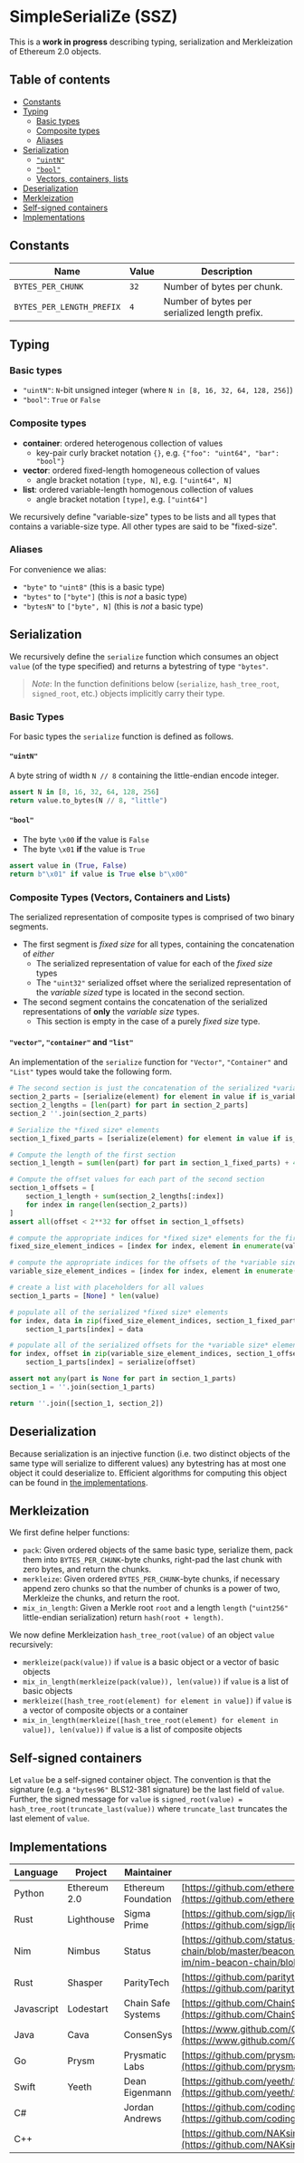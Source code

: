 # SimpleSerialiZe (SSZ)

This is a **work in progress** describing typing, serialization and Merkleization of Ethereum 2.0 objects.

## Table of contents

- [Constants](#constants)
- [Typing](#typing)
    - [Basic types](#basic-types)
    - [Composite types](#composite-types)
    - [Aliases](#aliases)
- [Serialization](#serialization)
    - [`"uintN"`](#uintn)
    - [`"bool"`](#bool)
    - [Vectors, containers, lists](#composite-types-vectors-containers-and-lists)
- [Deserialization](#deserialization)
- [Merkleization](#merkleization)
- [Self-signed containers](#self-signed-containers)
- [Implementations](#implementations)

## Constants

| Name | Value | Description |
|-|-|-|
| `BYTES_PER_CHUNK` | `32` | Number of bytes per chunk.
| `BYTES_PER_LENGTH_PREFIX` | `4` | Number of bytes per serialized length prefix. |

## Typing
### Basic types

* `"uintN"`: `N`-bit unsigned integer (where `N in [8, 16, 32, 64, 128, 256]`)
* `"bool"`: `True` or `False`

### Composite types

* **container**: ordered heterogenous collection of values
    * key-pair curly bracket notation `{}`, e.g. `{"foo": "uint64", "bar": "bool"}`
* **vector**: ordered fixed-length homogeneous collection of values
    * angle bracket notation `[type, N]`, e.g. `["uint64", N]`
* **list**: ordered variable-length homogenous collection of values
    * angle bracket notation `[type]`, e.g. `["uint64"]`

We recursively define "variable-size" types to be lists and all types that contains a variable-size type. All other types are said to be "fixed-size".

### Aliases

For convenience we alias:

* `"byte"` to `"uint8"` (this is a basic type)
* `"bytes"` to `["byte"]` (this is *not* a basic type)
* `"bytesN"` to `["byte", N]` (this is *not* a basic type)

## Serialization

We recursively define the `serialize` function which consumes an object `value` (of the type specified) and returns a bytestring of type `"bytes"`.

> *Note*: In the function definitions below (`serialize`, `hash_tree_root`, `signed_root`, etc.) objects implicitly carry their type.

### Basic Types

For basic types the `serialize` function is defined as follows.

#### `"uintN"`

A byte string of width  `N // 8` containing the little-endian encode integer.

```python
assert N in [8, 16, 32, 64, 128, 256]
return value.to_bytes(N // 8, "little")
```

#### `"bool"`

* The byte `\x00` **if** the value is `False`
* The byte `\x01` **if** the value is `True`

```python
assert value in (True, False)
return b"\x01" if value is True else b"\x00"
```

### Composite Types (Vectors, Containers and Lists)

The serialized representation of composite types is comprised of two binary segments.

* The first segment is *fixed size* for all types, containing the concatenation of *either* 
    - The serialized representation of value for each of the *fixed size* types
    - The `"uint32"` serialized offset where the serialized representation of the *variable sized* type is located in the second section.
* The second segment contains the concatenation of the serialized representations of **only** the *variable size* types.
    - This section is empty in the case of a purely *fixed size* type.


#### `"vector"`, `"container"` and `"list"`

An implementation of the `serialize` function for `"Vector"`, `"Container"` and
`"List"` types would take the following form.

```python
# The second section is just the concatenation of the serialized *variable size* elements
section_2_parts = [serialize(element) for element in value if is_variable_size(element)]
section_2_lengths = [len(part) for part in section_2_parts]
section_2 ''.join(section_2_parts)

# Serialize the *fixed size* elements
section_1_fixed_parts = [serialize(element) for element in value if is_fixed_size(element)]

# Compute the length of the first section
section_1_length = sum(len(part) for part in section_1_fixed_parts) + 4 * len(section_2_parts)

# Compute the offset values for each part of the second section
section_1_offsets = [
    section_1_length + sum(section_2_lengths[:index])
    for index in range(len(section_2_parts))
]
assert all(offset < 2**32 for offset in section_1_offsets)

# compute the appropriate indices for *fixed size* elements for the first section
fixed_size_element_indices = [index for index, element in enumerate(value) if is_fixed_size(element)]

# compute the appropriate indices for the offsets of the *variable size* elements
variable_size_element_indices = [index for index, element in enumerate(value) if is_variable_size(element)]

# create a list with placeholders for all values
section_1_parts = [None] * len(value)

# populate all of the serialized *fixed size* elements
for index, data in zip(fixed_size_element_indices, section_1_fixed_parts):
    section_1_parts[index] = data

# populate all of the serialized offsets for the *variable size* elements
for index, offset in zip(variable_size_element_indices, section_1_offsets):
    section_1_parts[index] = serialize(offset)

assert not any(part is None for part in section_1_parts)
section_1 = ''.join(section_1_parts)

return ''.join([section_1, section_2])
```


## Deserialization

Because serialization is an injective function (i.e. two distinct objects of the same type will serialize to different values) any bytestring has at most one object it could deserialize to. Efficient algorithms for computing this object can be found in [the implementations](#implementations).


## Merkleization

We first define helper functions:

* `pack`: Given ordered objects of the same basic type, serialize them, pack them into `BYTES_PER_CHUNK`-byte chunks, right-pad the last chunk with zero bytes, and return the chunks.
* `merkleize`: Given ordered `BYTES_PER_CHUNK`-byte chunks, if necessary append zero chunks so that the number of chunks is a power of two, Merkleize the chunks, and return the root.
* `mix_in_length`: Given a Merkle root `root` and a length `length` (`"uint256"` little-endian serialization) return `hash(root + length)`.

We now define Merkleization `hash_tree_root(value)` of an object `value` recursively:

* `merkleize(pack(value))` if `value` is a basic object or a vector of basic objects
* `mix_in_length(merkleize(pack(value)), len(value))` if `value` is a list of basic objects
* `merkleize([hash_tree_root(element) for element in value])` if `value` is a vector of composite objects or a container
* `mix_in_length(merkleize([hash_tree_root(element) for element in value]), len(value))` if `value` is a list of composite objects

## Self-signed containers

Let `value` be a self-signed container object. The convention is that the signature (e.g. a `"bytes96"` BLS12-381 signature) be the last field of `value`. Further, the signed message for `value` is `signed_root(value) = hash_tree_root(truncate_last(value))` where `truncate_last` truncates the last element of `value`.

## Implementations

| Language | Project | Maintainer | Implementation |
|-|-|-|-|
| Python | Ethereum 2.0 | Ethereum Foundation | [https://github.com/ethereum/py-ssz](https://github.com/ethereum/py-ssz) |
| Rust | Lighthouse | Sigma Prime | [https://github.com/sigp/lighthouse/tree/master/beacon_chain/utils/ssz](https://github.com/sigp/lighthouse/tree/master/beacon_chain/utils/ssz) |
| Nim | Nimbus | Status | [https://github.com/status-im/nim-beacon-chain/blob/master/beacon_chain/ssz.nim](https://github.com/status-im/nim-beacon-chain/blob/master/beacon_chain/ssz.nim) |
| Rust | Shasper | ParityTech | [https://github.com/paritytech/shasper/tree/master/util/ssz](https://github.com/paritytech/shasper/tree/master/util/ssz) |
| Javascript | Lodestart | Chain Safe Systems | [https://github.com/ChainSafeSystems/ssz-js/blob/master/src/index.js](https://github.com/ChainSafeSystems/ssz-js/blob/master/src/index.js) |
| Java | Cava | ConsenSys | [https://www.github.com/ConsenSys/cava/tree/master/ssz](https://www.github.com/ConsenSys/cava/tree/master/ssz) |
| Go | Prysm | Prysmatic Labs | [https://github.com/prysmaticlabs/prysm/tree/master/shared/ssz](https://github.com/prysmaticlabs/prysm/tree/master/shared/ssz) |
| Swift | Yeeth | Dean Eigenmann | [https://github.com/yeeth/SimpleSerialize.swift](https://github.com/yeeth/SimpleSerialize.swift) |
| C# | | Jordan Andrews | [https://github.com/codingupastorm/csharp-ssz](https://github.com/codingupastorm/csharp-ssz) |
| C++ | | | [https://github.com/NAKsir-melody/cpp_ssz](https://github.com/NAKsir-melody/cpp_ssz) |

